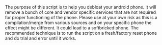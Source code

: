 The purpose of this script is to help you debloat your android phone.
It will remove a bunch of core and vendor specific services that are not required for proper functioning of the phone.
Please use at your own risk as this is a compilation/merge from various sources and on your specific phone the effect might be different.
It could lead to a softbricked phone. The recommended technique is to run the script on a fresh/factory reset phone and do trial and error until it works.
